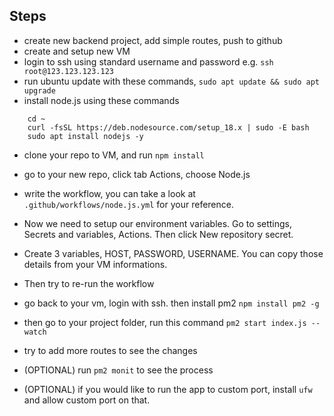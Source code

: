 ## Steps

- create new backend project, add simple routes, push to github
- create and setup new VM
- login to ssh using standard username and password e.g. `ssh root@123.123.123.123`
- run ubuntu update with these commands, `sudo apt update && sudo apt upgrade`
- install node.js using these commands

```
    cd ~
    curl -fsSL https://deb.nodesource.com/setup_18.x | sudo -E bash
    sudo apt install nodejs -y
```

- clone your repo to VM, and run `npm install`
- go to your new repo, click tab Actions, choose Node.js
- write the workflow, you can take a look at `.github/workflows/node.js.yml` for your reference.
- Now we need to setup our environment variables. Go to settings, Secrets and variables, Actions. Then click New repository secret.
- Create 3 variables, HOST, PASSWORD, USERNAME. You can copy those details from your VM informations.
- Then try to re-run the workflow

- go back to your vm, login with ssh. then install pm2 `npm install pm2 -g`
- then go to your project folder, run this command `pm2 start index.js --watch`
- try to add more routes to see the changes
- (OPTIONAL) run `pm2 monit` to see the process
- (OPTIONAL) if you would like to run the app to custom port, install `ufw` and allow custom port on that.
